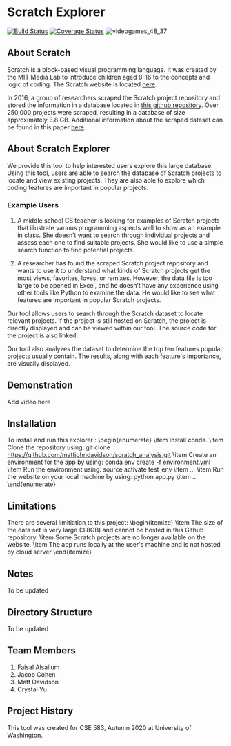 # Scratch Explorer
[![Build Status](https://travis-ci.com/mattjohndavidson/scratch_analysis.svg?branch=main)](https://travis-ci.com/github/mattjohndavidson/scratch_analysis)
[![Coverage Status](https://coveralls.io/repos/github/mattjohndavidson/scratch_analysis/badge.svg?branch=main)](https://coveralls.io/github/mattjohndavidson/scratch_analysis?branch=main)
![videogames_48_37](https://user-images.githubusercontent.com/56270805/102248582-29baa580-3eb6-11eb-8b7f-d34037d3ad51.jpg)

## About Scratch
Scratch is a block-based visual programming language. 
It was created by the MIT Media Lab to introduce children aged 8-16 to the concepts and logic of coding. 
The Scratch website is located [here](https://scratch.mit.edu).

In 2016, a group of researchers scraped the Scratch project repository and stored the information in a database located in [this github repository](https://github.com/TUDelftScratchLab/ScratchDataset). 
Over 250,000 projects were scraped, resulting in a database of size approximately 3.8 GB.
Additional information about the scraped dataset can be found in this paper [here](https://www.computer.org/csdl/pds/api/csdl/proceedings/download-article/12OmNzUPptD/pdf).     

## About Scratch Explorer
We provide this tool to help interested users explore this large database. 
Using this tool, users are able to search the database of Scratch projects to locate and view existing projects.
They are also able to explore which coding features are important in popular projects.

### Example Users
1. A middle school CS teacher is looking for examples of Scratch projects that illustrate various programming aspects well to show as an example in class. She doesn’t want to search through individual projects and assess each one to find suitable projects. She would like to use a simple search function to find potential projects.

2. A researcher has found the scraped Scratch project repository and wants to use it to understand what kinds of Scratch projects get the most views, favorites, loves, or remixes. However, the data file is too large to be opened in Excel, and he doesn’t have any experience using other tools like Python to examine the data. He would like to see what features are important in popular Scratch projects.


Our tool allows users to search through the Scratch dataset to locate relevant projects. If the project is still hosted on Scratch, the project is directly displayed and can be viewed within our tool. The source code for the project is also linked. 

Our tool also analyzes the dataset to determine the top ten features popular projects usually contain. The results, along with each feature's importance, are visually displayed.

## Demonstration
Add video here

## Installation
To install and run this explorer :
\begin{enumerate}
  \item Install conda.
  \item Clone the repository using: git clone https://github.com/mattjohndavidson/scratch_analysis.git
  \item Create an environment for the app by using: conda env create -f environment.yml
  \item Run the environment using: source activate test_env
  \item ...
  \item Run the website on your local machine by using: python app.py
  \item ...
\end{enumerate}

## Limitations
There are several limitiation to this project:
\begin{itemize}
  \item The size of the data set is very large (3.8GB) and cannot be hosted in this Github repository.
  \item Some Scratch projects are no longer available on the website.
  \item The app runs locally at the user's machine and is not hosted by cloud server
\end{itemize}


## Notes
To be updated

## Directory Structure
To be updated

## Team Members
1. Faisal Alsallum
2. Jacob Cohen
3. Matt Davidson
4. Crystal Yu

## Project History
This tool was created for CSE 583, Autumn 2020 at University of Washington.
